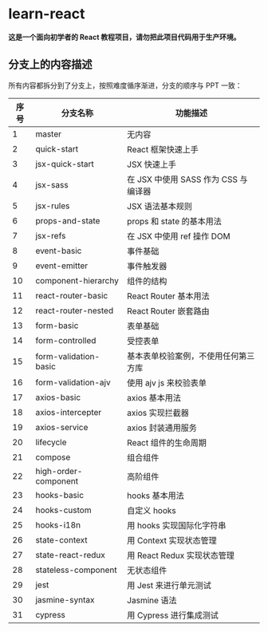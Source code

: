 # learn-react

<div>
    <strong>这是一个面向初学者的 React 教程项目，请勿把此项目代码用于生产环境。</strong>
</div>

## 分支上的内容描述

所有内容都拆分到了分支上，按照难度循序渐进，分支的顺序与 PPT 一致：

| 序号 | 分支名称              | 功能描述                             |
| ---- | --------------------- | ------------------------------------ |
| 1    | master                | 无内容                               |
| 2    | quick-start           | React 框架快速上手                   |
| 3    | jsx-quick-start       | JSX 快速上手                         |
| 4    | jsx-sass              | 在 JSX 中使用 SASS 作为 CSS 与编译器 |
| 5    | jsx-rules             | JSX 语法基本规则                     |
| 6    | props-and-state       | props 和 state 的基本用法            |
| 7    | jsx-refs              | 在 JSX 中使用 ref 操作 DOM           |
| 8    | event-basic           | 事件基础                             |
| 9    | event-emitter         | 事件触发器                           |
| 10   | component-hierarchy   | 组件的结构                           |
| 11   | react-router-basic    | React Router 基本用法                |
| 12   | react-router-nested   | React Router 嵌套路由                |
| 13   | form-basic            | 表单基础                             |
| 14   | form-controlled       | 受控表单                             |
| 15   | form-validation-basic | 基本表单校验案例，不使用任何第三方库 |
| 16   | form-validation-ajv   | 使用 ajv js 来校验表单               |
| 17   | axios-basic           | axios 基本用法                       |
| 18   | axios-intercepter     | axios 实现拦截器                     |
| 19   | axios-service         | axios 封装通用服务                   |
| 20   | lifecycle             | React 组件的生命周期                 |
| 21   | compose               | 组合组件                             |
| 22   | high-order-component  | 高阶组件                             |
| 23   | hooks-basic           | hooks 基本用法                       |
| 24   | hooks-custom          | 自定义 hooks                         |
| 25   | hooks-i18n            | 用 hooks 实现国际化字符串            |
| 26   | state-context         | 用 Context 实现状态管理              |
| 27   | state-react-redux     | 用 React Redux 实现状态管理          |
| 28   | stateless-component   | 无状态组件                           |
| 29   | jest                  | 用 Jest 来进行单元测试               |
| 30   | jasmine-syntax        | Jasmine 语法                         |
| 31   | cypress               | 用 Cypress 进行集成测试              |
